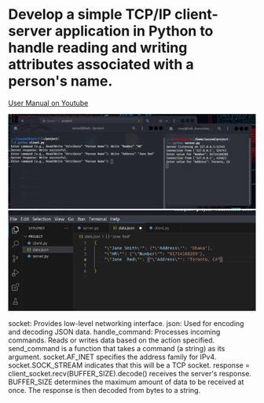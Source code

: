 # Develop a simple TCP/IP client-server application in Python to handle reading and writing attributes associated with a person's name.

<a href="https://www.youtube.com/watch?v=j4H9RSkBhS4">User Manual on Youtube</a>

<div align="center">
  <img src="img/1.png" >
  <img src="img/2.png" >
</div>

socket: Provides low-level networking interface.
json: Used for encoding and decoding JSON data.
handle_command: Processes incoming commands. Reads or writes data based on the action specified.
send_command is a function that takes a command (a string) as its argument.
socket.AF_INET specifies the address family for IPv4. socket.SOCK_STREAM indicates that this will be a TCP socket.
response = client_socket.recv(BUFFER_SIZE).decode() receives the server's response. BUFFER_SIZE determines the maximum amount of data to be received at once. The response is then decoded from bytes to a string.
